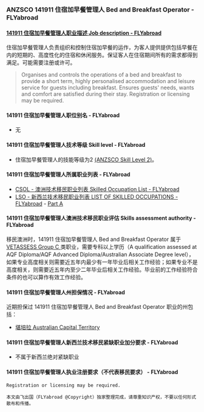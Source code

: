 ### ANZSCO 141911 住宿加早餐管理人 Bed and Breakfast Operator - FLYabroad ###

####  [141911 住宿加早餐管理人职业描述 Job description - FLYabroad](http://www.flyabroadvisa.com/anzsco/1419.html#141911)

住宿加早餐管理人负责组织和控制住宿加早餐的运作，为客人提供提供包括早餐在内的短期的、高度性化的住宿和休闲服务。保证客人在住宿期间所有的需求都得到满足。可能需要注册或许可。

> Organises and controls the operations of a bed and breakfast to provide a short term, highly personalised accommodation and leisure service for guests including breakfast. Ensures guests' needs, wants and comfort are satisfied during their stay. Registration or licensing may be required.

#### 141911 住宿加早餐管理人职位别名 - FLYabroad
 
- 无

#### 141911 住宿加早餐管理人技术等级 Skill level - FLYabroad

- 住宿加早餐管理人的技能等级为2 [(ANZSCO Skill Level 2)](http://www.flyabroadvisa.com/anzsco/)。

#### 141911 住宿加早餐管理人所属职业列表 - FLYabroad

- [CSOL - 澳洲技术移民职业列表 Skilled Occupation List - FLYabroad](http://www.flyabroadvisa.com/sol/)
- [LSO - 新西兰技术移民职业列表 LIST OF SKILLED OCCUPATIONS - FLYabroad](http://nz.flyabroadvisa.com/lso/) - [Part A](parta)

#### 141911 住宿加早餐管理人澳洲技术移民职业评估 Skills assessment authority - FLYabroad

移民澳洲时，141911 住宿加早餐管理人 Bed and Breakfast Operator 属于 [VETASSESS Group C ](http://www.flyabroadvisa.com/ass/vetassess.html)类职业，需要专科以上学历（A qualification assessed at AQF Diploma/AQF Advanced Diploma/Australian Associate Degree level），如果专业高度相关则需要近五年内最少有一年毕业后相关工作经验；如果专业不是高度相关，则需要近五年内至少二年毕业后相关工作经验。毕业前的工作经验符合条件的也可以算作有效工作经验。

#### 141911 住宿加早餐管理人州担保情况 - FLYabroad

近期担保过 141911 住宿加早餐管理人 Bed and Breakfast Operator 职业的州包括：

- [堪培拉 Australian Capital Territory](http://www.flyabroadvisa.com/zdb/act.html)

#### 141911 住宿加早餐管理人新西兰技术移民紧缺职业加分要求 - FLYabroad

- 不属于新西兰绝对紧缺职业

#### 141911 住宿加早餐管理人执业注册要求（不代表移民要求） - FLYabroad

    Registration or licensing may be required.

`本文由飞出国（FLYabroad @Copyright）独家整理完成，请尊重知识产权，不要以任何形式散布和传播。`